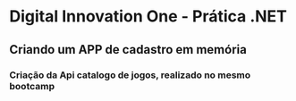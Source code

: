 # Digital Innovation One - Prática .NET

## Criando um APP de cadastro em memória
### Criação da Api catalogo de jogos, realizado no mesmo bootcamp
